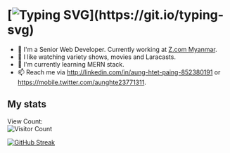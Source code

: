 # [![Typing SVG](https://readme-typing-svg.herokuapp.com/?lines=Hi,+I'm+Nay+Htet+Oo;Welcome+to+my+Github.)](https://git.io/typing-svg)

- 💼 I'm a Senior Web Developer. Currently working at [Z.com Myanmar](https://z.com/mm/).
- 👀 I like watching variety shows, movies and Laracasts.
- 🌱 I'm currently learning MERN stack.
- 📫 Reach me via http://linkedin.com/in/aung-htet-paing-852380191 or https://mobile.twitter.com/aunghte23771311.

## My stats  
View Count:   
![Visitor Count](https://profile-counter.glitch.me/ahp-sooyaa/count.svg)

[![GitHub Streak](https://github-readme-streak-stats.herokuapp.com/?user=DenverCoder1&theme=dark)](https://git.io/streak-stats)
<!---
ahp-sooyaa/ahp-sooyaa is a ✨ special ✨ repository because its `README.md` (this file) appears on your GitHub profile.
You can click the Preview link to take a look at your changes.
--->
